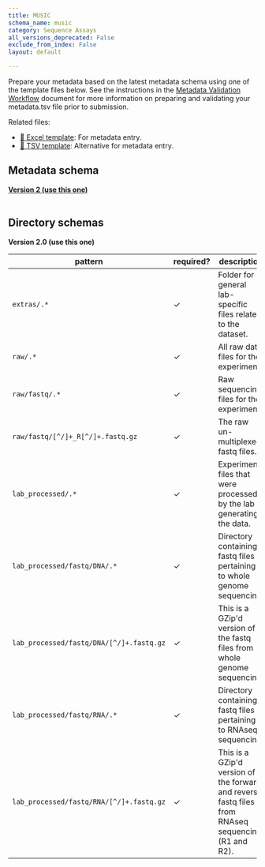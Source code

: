 ```yaml
---
title: MUSIC
schema_name: music
category: Sequence Assays
all_versions_deprecated: False
exclude_from_index: False
layout: default

---
```

Prepare your metadata based on the latest metadata schema using one of the template files below. See the instructions in the [Metadata Validation Workflow](https://docs.google.com/document/d/1lfgiDGbyO4K4Hz1FMsJjmJd9RdwjShtJqFYNwKpbcZY) document for more information on preparing and validating your metadata.tsv file prior to submission.

Related files:


- [📝 Excel template](https://raw.githubusercontent.com/hubmapconsortium/dataset-metadata-spreadsheet/main/music/latest/music.xlsx): For metadata entry.
- [📝 TSV template](https://raw.githubusercontent.com/hubmapconsortium/dataset-metadata-spreadsheet/main/music/latest/music.tsv): Alternative for metadata entry.




## Metadata schema


<summary><a href="https://openview.metadatacenter.org/templates/https:%2F%2Frepo.metadatacenter.org%2Ftemplates%2F5efe0d51-828c-457a-9b94-2ac8090fe14f"><b>Version 2 (use this one)</b></a></summary>



<br>

## Directory schemas
<summary><b>Version 2.0 (use this one)</b></summary>

| pattern | required? | description |
| --- | --- | --- |
| <code>extras\/.*</code> | ✓ | Folder for general lab-specific files related to the dataset. |
| <code>raw\/.*</code> | ✓ | All raw data files for the experiment. |
| <code>raw\/fastq\/.*</code> | ✓ | Raw sequencing files for the experiment. |
| <code>raw\/fastq\/[^\/]+_R[^\/]+\.fastq\.gz</code> | ✓ | The raw un-multiplexed fastq files. |
| <code>lab_processed\/.*</code> | ✓ | Experiment files that were processed by the lab generating the data. |
| <code>lab_processed\/fastq\/DNA\/.*</code> | ✓ | Directory containing fastq files pertaining to whole genome sequencing. |
| <code>lab_processed\/fastq\/DNA\/[^\/]+\.fastq\.gz</code> | ✓ | This is a GZip'd version of the fastq files from whole genome sequencing. |
| <code>lab_processed\/fastq\/RNA\/.*</code> | ✓ | Directory containing fastq files pertaining to RNAseq sequencing. |
| <code>lab_processed\/fastq\/RNA\/[^\/]+\.fastq\.gz</code> | ✓ | This is a GZip'd version of the forward and reverse fastq files from RNAseq sequencing (R1 and R2). |


